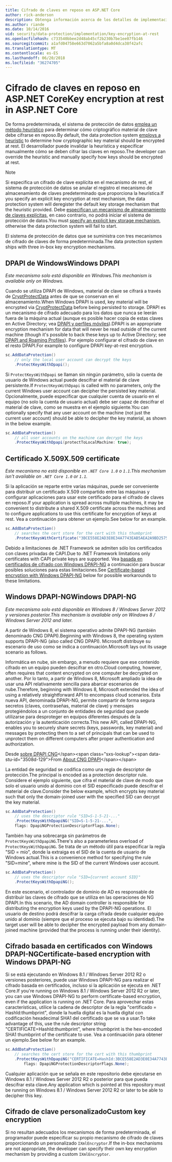 ```yaml
---
title: Cifrado de claves en reposo en ASP.NET Core
author: rick-anderson
description: Obtenga información acerca de los detalles de implementación del cifrado de clave de protección de datos de ASP.NET Core en reposo.
ms.author: riande
ms.date: 10/14/2016
uid: security/data-protection/implementation/key-encryption-at-rest
ms.openlocfilehash: c733540bbee2d48ab45cf2b230b7be1ee07fb146
ms.sourcegitcommit: a1afd04758e663d7062a5bfa8a0d4dca38f42afc
ms.translationtype: MT
ms.contentlocale: es-ES
ms.lasthandoff: 06/20/2018
ms.locfileid: "36274705"
---
```

# <a name="key-encryption-at-rest-in-aspnet-core"></a><span data-ttu-id="3508d-103">Cifrado de claves en reposo en ASP.NET Core</span><span class="sxs-lookup"><span data-stu-id="3508d-103">Key encryption at rest in ASP.NET Core</span></span>

<a name="data-protection-implementation-key-encryption-at-rest"></a>

<span data-ttu-id="3508d-104">De forma predeterminada, el sistema de protección de datos [emplea un método heurístico](xref:security/data-protection/configuration/default-settings) para determinar cómo criptográfico material de clave debe cifrarse en reposo.</span><span class="sxs-lookup"><span data-stu-id="3508d-104">By default, the data protection system [employs a heuristic](xref:security/data-protection/configuration/default-settings) to determine how cryptographic key material should be encrypted at rest.</span></span> <span data-ttu-id="3508d-105">El desarrollador puede invalidar la heurística y especificar manualmente cómo se deben cifrar las claves en reposo.</span><span class="sxs-lookup"><span data-stu-id="3508d-105">The developer can override the heuristic and manually specify how keys should be encrypted at rest.</span></span>

> [!NOTE]
> <span data-ttu-id="3508d-106">Si especifica un cifrado de clave explícita en el mecanismo de rest, el sistema de protección de datos se anular el registro el mecanismo de almacenamiento de claves predeterminado que proporciona la heurística.</span><span class="sxs-lookup"><span data-stu-id="3508d-106">If you specify an explicit key encryption at rest mechanism, the data protection system will deregister the default key storage mechanism that the heuristic provided.</span></span> <span data-ttu-id="3508d-107">Debe [especifican un mecanismo de almacenamiento de claves explícitas](xref:security/data-protection/implementation/key-storage-providers#data-protection-implementation-key-storage-providers), en caso contrario, no podrá iniciar el sistema de protección de datos.</span><span class="sxs-lookup"><span data-stu-id="3508d-107">You must [specify an explicit key storage mechanism](xref:security/data-protection/implementation/key-storage-providers#data-protection-implementation-key-storage-providers), otherwise the data protection system will fail to start.</span></span>

<a name="data-protection-implementation-key-encryption-at-rest-providers"></a>

<span data-ttu-id="3508d-108">El sistema de protección de datos que se suministra con tres mecanismos de cifrado de claves de forma predeterminada.</span><span class="sxs-lookup"><span data-stu-id="3508d-108">The data protection system ships with three in-box key encryption mechanisms.</span></span>

## <a name="windows-dpapi"></a><span data-ttu-id="3508d-109">DPAPI de Windows</span><span class="sxs-lookup"><span data-stu-id="3508d-109">Windows DPAPI</span></span>

<span data-ttu-id="3508d-110">*Este mecanismo solo está disponible en Windows.*</span><span class="sxs-lookup"><span data-stu-id="3508d-110">*This mechanism is available only on Windows.*</span></span>

<span data-ttu-id="3508d-111">Cuando se utiliza DPAPI de Windows, material de clave se cifrará a través de [CryptProtectData](https://msdn.microsoft.com/library/windows/desktop/aa380261(v=vs.85).aspx) antes de que se conservan en el almacenamiento.</span><span class="sxs-lookup"><span data-stu-id="3508d-111">When Windows DPAPI is used, key material will be encrypted via [CryptProtectData](https://msdn.microsoft.com/library/windows/desktop/aa380261(v=vs.85).aspx) before being persisted to storage.</span></span> <span data-ttu-id="3508d-112">DPAPI es un mecanismo de cifrado adecuado para los datos que nunca se leerán fuera de la máquina actual (aunque es posible hacer copia de estas claves en Active Directory; vea [DPAPI y perfiles móviles](https://support.microsoft.com/kb/309408/#6)).</span><span class="sxs-lookup"><span data-stu-id="3508d-112">DPAPI is an appropriate encryption mechanism for data that will never be read outside of the current machine (though it's possible to back these keys up to Active Directory; see [DPAPI and Roaming Profiles](https://support.microsoft.com/kb/309408/#6)).</span></span> <span data-ttu-id="3508d-113">Por ejemplo configurar el cifrado de clave en el resto DPAPI.</span><span class="sxs-lookup"><span data-stu-id="3508d-113">For example to configure DPAPI key-at-rest encryption.</span></span>

```csharp
sc.AddDataProtection()
    // only the local user account can decrypt the keys
    .ProtectKeysWithDpapi();
```

<span data-ttu-id="3508d-114">Si `ProtectKeysWithDpapi` se llaman sin ningún parámetro, sólo la cuenta de usuario de Windows actual puede descifrar el material de clave persistente.</span><span class="sxs-lookup"><span data-stu-id="3508d-114">If `ProtectKeysWithDpapi` is called with no parameters, only the current Windows user account can decipher the persisted key material.</span></span> <span data-ttu-id="3508d-115">Opcionalmente, puede especificar que cualquier cuenta de usuario en el equipo (no solo la cuenta de usuario actual) debe ser capaz de descifrar el material de clave, como se muestra en el ejemplo siguiente.</span><span class="sxs-lookup"><span data-stu-id="3508d-115">You can optionally specify that any user account on the machine (not just the current user account) should be able to decipher the key material, as shown in the below example.</span></span>

```csharp
sc.AddDataProtection()
    // all user accounts on the machine can decrypt the keys
    .ProtectKeysWithDpapi(protectToLocalMachine: true);
```

## <a name="x509-certificate"></a><span data-ttu-id="3508d-116">Certificado X.509</span><span class="sxs-lookup"><span data-stu-id="3508d-116">X.509 certificate</span></span>

<span data-ttu-id="3508d-117">*Este mecanismo no está disponible en `.NET Core 1.0` o `1.1`.*</span><span class="sxs-lookup"><span data-stu-id="3508d-117">*This mechanism isn't available on `.NET Core 1.0` or `1.1`.*</span></span>

<span data-ttu-id="3508d-118">Si la aplicación se reparte entre varias máquinas, puede ser conveniente para distribuir un certificado X.509 compartido entre las máquinas y configurar aplicaciones para usar este certificado para el cifrado de claves en reposo.</span><span class="sxs-lookup"><span data-stu-id="3508d-118">If your application is spread across multiple machines, it may be convenient to distribute a shared X.509 certificate across the machines and to configure applications to use this certificate for encryption of keys at rest.</span></span> <span data-ttu-id="3508d-119">Vea a continuación para obtener un ejemplo.</span><span class="sxs-lookup"><span data-stu-id="3508d-119">See below for an example.</span></span>

```csharp
sc.AddDataProtection()
    // searches the cert store for the cert with this thumbprint
    .ProtectKeysWithCertificate("3BCE558E2AD3E0E34A7743EAB5AEA2A9BD2575A0");
```

<span data-ttu-id="3508d-120">Debido a limitaciones de .NET Framework se admiten sólo los certificados con claves privadas de CAPI.</span><span class="sxs-lookup"><span data-stu-id="3508d-120">Due to .NET Framework limitations only certificates with CAPI private keys are supported.</span></span> <span data-ttu-id="3508d-121">Vea [basada en certificados de cifrado con Windows DPAPI-NG](#data-protection-implementation-key-encryption-at-rest-dpapi-ng) a continuación para buscar posibles soluciones para estas limitaciones.</span><span class="sxs-lookup"><span data-stu-id="3508d-121">See [Certificate-based encryption with Windows DPAPI-NG](#data-protection-implementation-key-encryption-at-rest-dpapi-ng) below for possible workarounds to these limitations.</span></span>

<a name="data-protection-implementation-key-encryption-at-rest-dpapi-ng"></a>

## <a name="windows-dpapi-ng"></a><span data-ttu-id="3508d-122">Windows DPAPI-NG</span><span class="sxs-lookup"><span data-stu-id="3508d-122">Windows DPAPI-NG</span></span>

<span data-ttu-id="3508d-123">*Este mecanismo solo está disponible en Windows 8 / Windows Server 2012 y versiones posterior.*</span><span class="sxs-lookup"><span data-stu-id="3508d-123">*This mechanism is available only on Windows 8 / Windows Server 2012 and later.*</span></span>

<span data-ttu-id="3508d-124">A partir de Windows 8, el sistema operativo admite DPAPI-NG (también denominado CNG DPAPI).</span><span class="sxs-lookup"><span data-stu-id="3508d-124">Beginning with Windows 8, the operating system supports DPAPI-NG (also called CNG DPAPI).</span></span> <span data-ttu-id="3508d-125">Microsoft distribuye su escenario de uso como se indica a continuación.</span><span class="sxs-lookup"><span data-stu-id="3508d-125">Microsoft lays out its usage scenario as follows.</span></span>

   <span data-ttu-id="3508d-126">Informática en nube, sin embargo, a menudo requiere que ese contenido cifrado en un equipo pueden descifrar en otro.</span><span class="sxs-lookup"><span data-stu-id="3508d-126">Cloud computing, however, often requires that content encrypted on one computer be decrypted on another.</span></span> <span data-ttu-id="3508d-127">Por lo tanto, a partir de Windows 8, Microsoft ampliado la idea de usar una API relativamente sencilla para abarcar escenarios de nube.</span><span class="sxs-lookup"><span data-stu-id="3508d-127">Therefore, beginning with Windows 8, Microsoft extended the idea of using a relatively straightforward API to encompass cloud scenarios.</span></span> <span data-ttu-id="3508d-128">Esta nueva API, denominada DPAPI-NG, permite compartir de forma segura secretos (claves, contraseñas, material de clave) y mensajes protegiéndolos a un conjunto de entidades de seguridad que puede utilizarse para desproteger en equipos diferentes después de la autorización y la autenticación correcta.</span><span class="sxs-lookup"><span data-stu-id="3508d-128">This new API, called DPAPI-NG, enables you to securely share secrets (keys, passwords, key material) and messages by protecting them to a set of principals that can be used to unprotect them on different computers after proper authentication and authorization.</span></span>

   <span data-ttu-id="3508d-129">Desde [sobre DPAPI CNG](https://msdn.microsoft.com/library/windows/desktop/hh706794(v=vs.85).aspx)</span><span class="sxs-lookup"><span data-stu-id="3508d-129">From [About CNG DPAPI](https://msdn.microsoft.com/library/windows/desktop/hh706794(v=vs.85).aspx)</span></span>

<span data-ttu-id="3508d-130">La entidad de seguridad se codifica como una regla de descriptor de protección.</span><span class="sxs-lookup"><span data-stu-id="3508d-130">The principal is encoded as a protection descriptor rule.</span></span> <span data-ttu-id="3508d-131">Considere el ejemplo siguiente, que cifra el material de clave de modo que solo el usuario unido al dominio con el SID especificado puede descifrar el material de clave.</span><span class="sxs-lookup"><span data-stu-id="3508d-131">Consider the below example, which encrypts key material such that only the domain-joined user with the specified SID can decrypt the key material.</span></span>

```csharp
sc.AddDataProtection()
    // uses the descriptor rule "SID=S-1-5-21-..."
    .ProtectKeysWithDpapiNG("SID=S-1-5-21-...",
    flags: DpapiNGProtectionDescriptorFlags.None);
```

<span data-ttu-id="3508d-132">También hay una sobrecarga sin parámetros de `ProtectKeysWithDpapiNG`.</span><span class="sxs-lookup"><span data-stu-id="3508d-132">There's also a parameterless overload of `ProtectKeysWithDpapiNG`.</span></span> <span data-ttu-id="3508d-133">Se trata de un método útil para especificar la regla "SID = mío", donde la extraiga es el SID de la cuenta de usuario de Windows actual.</span><span class="sxs-lookup"><span data-stu-id="3508d-133">This is a convenience method for specifying the rule "SID=mine", where mine is the SID of the current Windows user account.</span></span>

```csharp
sc.AddDataProtection()
    // uses the descriptor rule "SID={current account SID}"
    .ProtectKeysWithDpapiNG();
```

<span data-ttu-id="3508d-134">En este escenario, el controlador de dominio de AD es responsable de distribuir las claves de cifrado que se utiliza en las operaciones de NG DPAPI.</span><span class="sxs-lookup"><span data-stu-id="3508d-134">In this scenario, the AD domain controller is responsible for distributing the encryption keys used by the DPAPI-NG operations.</span></span> <span data-ttu-id="3508d-135">El usuario de destino podrá descifrar la carga cifrada desde cualquier equipo unido al dominio (siempre que el proceso se ejecuta bajo su identidad).</span><span class="sxs-lookup"><span data-stu-id="3508d-135">The target user will be able to decipher the encrypted payload from any domain-joined machine (provided that the process is running under their identity).</span></span>

## <a name="certificate-based-encryption-with-windows-dpapi-ng"></a><span data-ttu-id="3508d-136">Cifrado basada en certificados con Windows DPAPI-NG</span><span class="sxs-lookup"><span data-stu-id="3508d-136">Certificate-based encryption with Windows DPAPI-NG</span></span>

<span data-ttu-id="3508d-137">Si se está ejecutando en Windows 8.1 / Windows Server 2012 R2 o versiones posteriores, puede usar Windows DPAPI-NG para realizar el cifrado basada en certificados, incluso si la aplicación se ejecuta en .NET Core.</span><span class="sxs-lookup"><span data-stu-id="3508d-137">If you're running on Windows 8.1 / Windows Server 2012 R2 or later, you can use Windows DPAPI-NG to perform certificate-based encryption, even if the application is running on .NET Core.</span></span> <span data-ttu-id="3508d-138">Para aprovechar estas características, utilice la cadena de descriptor de la regla "certificado = HashId:thumbprint", donde la huella digital es la huella digital con codificación hexadecimal SHA1 del certificado que se va a usar.</span><span class="sxs-lookup"><span data-stu-id="3508d-138">To take advantage of this, use the rule descriptor string "CERTIFICATE=HashId:thumbprint", where thumbprint is the hex-encoded SHA1 thumbprint of the certificate to use.</span></span> <span data-ttu-id="3508d-139">Vea a continuación para obtener un ejemplo.</span><span class="sxs-lookup"><span data-stu-id="3508d-139">See below for an example.</span></span>

```csharp
sc.AddDataProtection()
    // searches the cert store for the cert with this thumbprint
    .ProtectKeysWithDpapiNG("CERTIFICATE=HashId:3BCE558E2AD3E0E34A7743EAB5AEA2A9BD2575A0",
        flags: DpapiNGProtectionDescriptorFlags.None);
```

<span data-ttu-id="3508d-140">Cualquier aplicación que se señala en este repositorio debe ejecutarse en Windows 8.1 / Windows Server 2012 R2 o posterior para que pueda descifrar esta clave.</span><span class="sxs-lookup"><span data-stu-id="3508d-140">Any application which is pointed at this repository must be running on Windows 8.1 / Windows Server 2012 R2 or later to be able to decipher this key.</span></span>

## <a name="custom-key-encryption"></a><span data-ttu-id="3508d-141">Cifrado de clave personalizado</span><span class="sxs-lookup"><span data-stu-id="3508d-141">Custom key encryption</span></span>

<span data-ttu-id="3508d-142">Si no resultan adecuados los mecanismos de forma predeterminada, el programador puede especificar su propio mecanismo de cifrado de claves proporcionando un personalizado `IXmlEncryptor`.</span><span class="sxs-lookup"><span data-stu-id="3508d-142">If the in-box mechanisms are not appropriate, the developer can specify their own key encryption mechanism by providing a custom `IXmlEncryptor`.</span></span>
